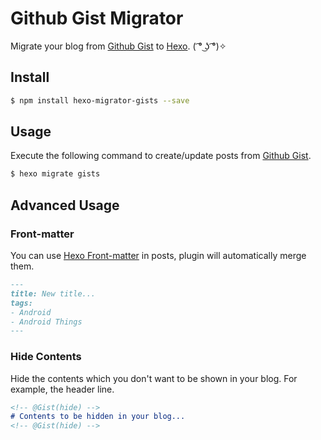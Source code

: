 # Github Gist Migrator

Migrate your blog from [Github Gist] to [Hexo]. ( ͡° ͜ʖ ͡°)✧ 


## Install

``` bash
$ npm install hexo-migrator-gists --save
```


## Usage

Execute the following command to create/update posts from [Github Gist].

``` bash
$ hexo migrate gists
```


## Advanced Usage

### Front-matter

You can use [Hexo Front-matter] in posts, plugin will automatically merge them.

````markdown
---
title: New title...
tags:
- Android
- Android Things
---
````

### Hide Contents

Hide the contents which you don't want to be shown in your blog. For example, the header line.

````markdown
<!-- @Gist(hide) -->
# Contents to be hidden in your blog...
<!-- @Gist(hide) -->
````


[Github Gist]: https://gist.github.com

[Hexo]: https://hexo.io

[Hexo Front-matter]: https://hexo.io/docs/front-matter.html